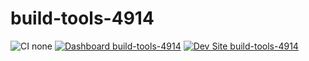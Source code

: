 # build-tools-4914

![CI none](https://img.shields.io/badge/ci-none-orange.svg)
[![Dashboard build-tools-4914](https://img.shields.io/badge/dashboard-build_tools_4914-yellow.svg)](https://dashboard.pantheon.io/sites/0237ed23-a8fe-4cb5-aa76-fe6c01984434#dev/code)
[![Dev Site build-tools-4914](https://img.shields.io/badge/site-build_tools_4914-blue.svg)](http://dev-build-tools-4914.pantheonsite.io/)